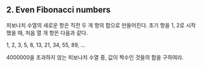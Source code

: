 ## 2. Even Fibonacci numbers

피보나치 수열의 새로운 항은 직전 두 개 항의 합으로 만들어진다. 초기 항을 1, 2로 시작했을 때, 처음 열 개 항은 다음과 같다.

1, 2, 3, 5, 8, 13, 21, 34, 55, 89, ...

4000000을 초과하지 않는 피보나치 수열 중, 값이 짝수인 것들의 합을 구하여라.
